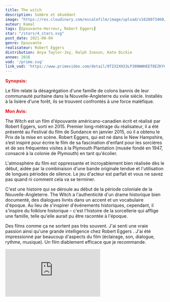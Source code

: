 ```yaml
---
title: The witch
description: Sombre et obsédant
image: "https://res.cloudinary.com/escalefilm/image/upload/v1628073460/theWitch_aeixsl.jpg"
auteur: Kamal
tags: [Epouvante-Horreur, Robert Eggers]
star: "/stars/4_stars.svg"
post_date: 2021-08-04
genre: Epouvante
realisateur: Robert Eggers
distribution: Anya Taylor-Joy, Ralph Ineson, Kate Dickie
annee: 2016
vod: '/prime.svg'
link_vod: 'https://www.primevideo.com/detail/0TIX2XH33LP38NWWHEET8EZKYC/ref=atv_sr_fle_c_Tn74RA__1_1_1?sr=1-1&pageTypeIdSource=ASIN&pageTypeId=B08BG8SSL2&qid=1630096819'
---
```

<span style="color:#db161c">**Synopsis:**</span>

Le film relate la désagrégation d'une famille de colons bannis de leur communauté puritaine dans la Nouvelle-Angleterre du xviie siècle. Installés à la lisière d'une forêt, ils se trouvent confrontés à une force maléfique.

<span style="color:#db161c">**Mon Avis:**</span>

The Witch est un film d'épouvante américano-canadien écrit et réalisé par Robert Eggers, sorti en 2015. Premier long-métrage du réalisateur, il a été présenté au Festival du film de Sundance en janvier 2015, où il a obtenu le Prix de la mise en scène.
Robert Eggers, qui est né dans le New Hampshire, s’est inspiré pour écrire le film de sa fascination d'enfant pour les sorcières et de ses fréquentes visites à la Plymouth Plantation (musée fondé en 1947, consacré à la colonie de Plymouth) en tant qu'écolier. 

L'atmosphère du film est oppressante et incroyablement bien réalisée dès le début, aidée par la combinaison d'une bande originale tendue et l'utilisation de longues périodes de silence. Le jeu d'acteur est parfait et vous ne savez pas quand ni comment cela va se terminer.

C'est une histoire qui se déroule au début de la période coloniale de la Nouvelle-Angleterre. The Witch a l'authenticité d'un drame historique bien documenté, des dialogues livrés dans un accent et un vocabulaire d'époque. Au lieu de s'inspirer d'événements historiques, cependant, il s'inspire du folklore historique – c'est l'histoire de la sorcellerie qui afflige une famille, telle qu'elle aurait pu être racontée à l'époque.

Des films comme ça ne sortent pas très souvent. J'ai senti une vraie passion ainsi qu'une grande intelligence chez Robert Eggers . J'ai été impressionné par beaucoup d'aspects du film (éclairage, son, dialogue, rythme, musique). Un film diablement efficace que je recommande.

<div>
    <iframe src="https://www.youtube.com/embed/vyRMbE4kPq8" title="YouTube video player" frameborder="0" allow="accelerometer; autoplay; clipboard-write; encrypted-media; gyroscope; picture-in-picture" allowfullscreen></iframe>
</div>